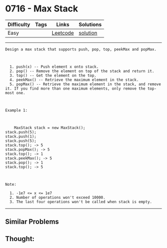 # 0716 - Max Stack

Difficulty  | Tags | Links | Solutions
----------- | ---- | ----- | -----
Easy |  | [Leetcode](https://leetcode.com/problems/max-stack) | [solution](https://leetcode.com/problems/max-stack/solution/)


-----------

```
Design a max stack that supports push, pop, top, peekMax and popMax.



  1. push(x) -- Push element x onto stack.
  2. pop() -- Remove the element on top of the stack and return it.
  3. top() -- Get the element on the top.
  4. peekMax() -- Retrieve the maximum element in the stack.
  5. popMax() -- Retrieve the maximum element in the stack, and remove it. If you find more than one maximum elements, only remove the top-most one.



Example 1:



    MaxStack stack = new MaxStack();stack.push(5); stack.push(1);stack.push(5);stack.top(); -> 5stack.popMax(); -> 5stack.top(); -> 1stack.peekMax(); -> 5stack.pop(); -> 1stack.top(); -> 5



Note:

  1. -1e7 <= x <= 1e7
  2. Number of operations won't exceed 10000.
  3. The last four operations won't be called when stack is empty.
```

-----------


## Similar Problems




## Thought:
